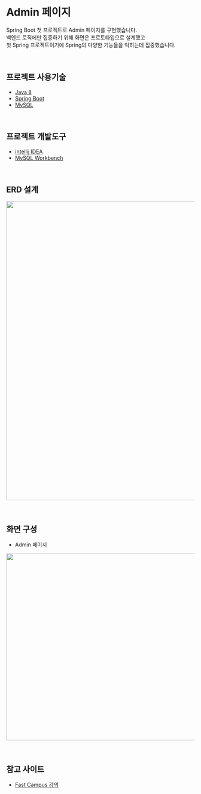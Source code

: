 # Admin 페이지

Spring Boot 첫 프로젝트로 Admin 페이지를 구현했습니다. <br>
백엔드 로직에만 집중하기 위해 화면은 프로토타입으로 설계했고 <br>
첫 Spring 프로젝트이기에 Spring의 다양한 기능들을 익히는데 집중했습니다.

<br>

## 프로젝트 사용기술
- [Java 8](https://docs.oracle.com/javase/8/docs/api/)
- [Spring Boot](https://docs.spring.io/spring-boot/docs/current/reference/htmlsingle)
- [MySQL](https://dev.mysql.com/doc/refman/8.0/en/)

<br>

## 프로젝트 개발도구
- [intellij IDEA](https://www.jetbrains.com/ko-kr/idea/)
- [MySQL Workbench](https://dev.mysql.com/downloads/workbench/)

<br>

## ERD 설계
<p align = "center">
<img src = "/images/erd.JPG" width = "800" height = "800"></img>
</p>

<br>

## 화면 구성
- Admin 페이지
<p align = "center">
    <img src = "/images/admin.JPG" width = "800" height = "500"></img>
</p>

<br>

## 참고 사이트
- [Fast Campus 강의](https://www.fastcampus.co.kr/dev_online_javaend)
